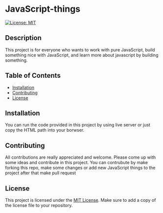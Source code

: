 # JavaScript-things

[![License: MIT](https://img.shields.io/badge/License-MIT-yellow.svg)](https://opensource.org/licenses/MIT)

## Description

This project is for everyone who wants to work with pure JavaScript, build something nice with JavaScript, and learn more about javascript by building something.

## Table of Contents

- [Installation](#installation)
- [Contributing](#contributing)
- [License](#license)

## Installation

You can run the code provided in this project by using live server or just copy the HTML path into your borwser.

## Contributing

All contributions are really appreciated and welcome. Please come up with some ideas and contribute in this project. You can contrubute by make forking this repo, make some changes or add new JavaScript things to the project after that make pull request

## License

This project is licensed under the [MIT License](LICENSE). Make sure to add a copy of the license file to your repository.
